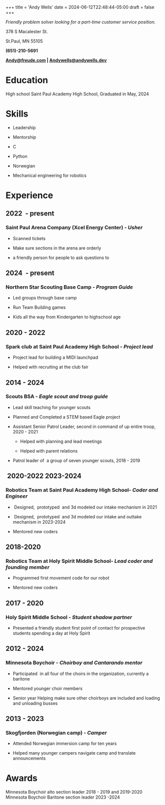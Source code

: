 +++
title = 'Andy Wells'
date = 2024-06-12T22:48:44-05:00
draft = false
+++

_Friendly problem solver looking for a part-time customer service position._

378 S Macalester St. 

St.Paul, MN 55105

**(651)-210-5691**

**Andy@freude.com | Andywells@andywells.dev**

**Education**
=============

High school Saint Paul Academy High School, Graduated in May, 2024

**Skills**
==========

*   Leadership
    
*   Mentorship
    
*   C
    
*   Python
    
*   Norwegian
    
*   Mechanical engineering for robotics
    

**Experience**
==============

2022  - present
---------------

### **Saint Paul Arena Company (Xcel Energy Center)** _\- Usher_

*   Scanned tickets 
    
*   Make sure sections in the arena are orderly
    
*   a friendly person for people to ask questions to
    
2024  - present
---------------

### **Northern Star Scouting Base Camp** _\- Program Guide_

*   Led groups through base camp

*   Run Team Building games 

*   Kids all the way from Kindergarten to highschool age

2020 - 2022
-----------

### **Spark club at Saint Paul Academy High School** _\- Project lead_

*   Project lead for building a MIDI launchpad
    
*   Helped with recruiting at the club fair
    

2014 - 2024
--------------

### **Scouts BSA** _\- Eagle scout and troop guide_ 

*   Lead skill teaching for younger scouts
    
*   Planned and Completed a STEM based Eagle project
    
*   Assistant Senior Patrol Leader, second in command of up entire troop, 2020 - 2021
    
    *   Helped with planning and lead meetings
        
    *   Helped with parent relations
        
*   Patrol leader of  a group of seven younger scouts, 2018 - 2019 
    

 2020-2022 2023-2024
--------------------

### **Robotics Team at Saint Paul Academy High School**_\- Coder and Engineer_

*    Designed,  prototyped  and 3d modeled our intake mechanism in 2021
    
*    Designed,  prototyped  and 3d modeled our intake and outtake mechanism in 2023-2024
    
*   Mentored new coders
    

2018-2020
---------

### **Robotics Team at Holy Spirit Middle School**_\- Lead coder and founding member_

*   Programmed first movement code for our robot
    
*   Mentored new coders
    

2017 - 2020
-----------

### **Holy Spirit Middle School** _\- Student shadow partner_

*   Presented a friendly student first point of contact for prospective students spending a day at Holy Spirit
    

2012 - 2024
--------------

### **Minnesota Boychoir** _\- Choirboy and Cantarando mentor_

*   Participated  in all four of the choirs in the organization, currently a baritone
    
*   Mentored younger choir members
    
*   Senior year Helping make sure other choirboys are included and loading and unloading busses
    

2013 - 2023
-----------

### **Skogfjorden (Norwegian camp)** _\- Camper_

*   Attended Norwegian immersion camp for ten years
    
*   Helped many younger campers navigate camp and translate announcements 
    

**Awards**
==========

Minnesota Boychoir alto section leader 2018 - 2019 and 2019-2020
Minnesota Boychoir Baritone section leader 2023 -2024